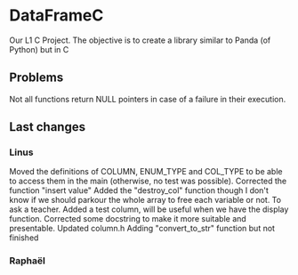 # DataFrameC

Our L1 C Project. The objective is to create a library similar to Panda (of Python) but in C

## Problems

Not all functions return NULL pointers in case of a failure in their execution.

## Last changes

### Linus

Moved the definitions of COLUMN, ENUM_TYPE and COL_TYPE to be able to access them in the main (otherwise, no test was possible).
Corrected the function "insert value"
Added the "destroy_col" function though I don't know if we should parkour the whole array to free each variable or not. To ask a teacher.
Added a test column, will be useful when we have the display function.
Corrected some docstring to make it more suitable and presentable.
Updated column.h
Adding "convert_to_str" function but not finished

### Raphaël
